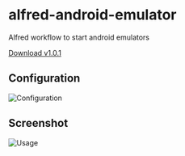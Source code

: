 # alfred-android-emulator
Alfred workflow to start android emulators

[Download v1.0.1](https://github.com/nassendelft/alfred-android-emulator/releases/download/1.0.1/Android.Emulator.v1.0.1.alfredworkflow)

## Configuration
![Configuration](https://raw.githubusercontent.com/nassendelft/alfred-android-emulator/master/configure.png "configuration")

## Screenshot
![Usage](https://raw.githubusercontent.com/nassendelft/alfred-android-emulator/master/screenshot.png "Usage")
